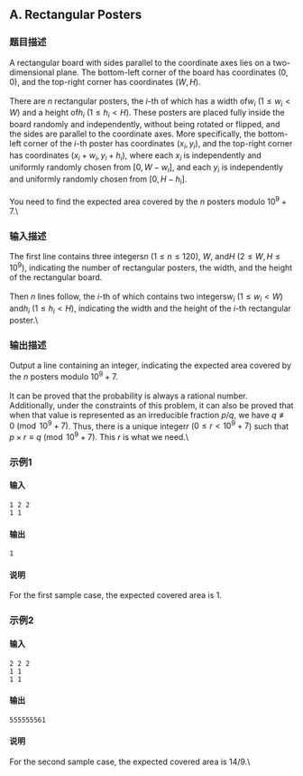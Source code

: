 ## A. Rectangular Posters

### 题目描述

A rectangular board with sides parallel to the coordinate axes lies on a
two-dimensional plane. The bottom-left corner of the board has
coordinates $(0, 0)$, and the top-right
corner has coordinates $(W, H)$.\
\
There are $n$ rectangular posters, the $i$-th of which has a width of$w_i$ ($1 \le w_i < W$) and a height of$h_i$ ($1 \le h_i < H$). These posters are placed
fully inside the board randomly and independently, without being rotated
or flipped, and the sides are parallel to the coordinate axes. More
specifically, the bottom-left corner of the $i$-th poster has coordinates $(x_i, y_i)$, and the top-right corner has
coordinates $(x_i + w_i, y_i + h_i)$, where
each $x_i$ is independently and uniformly
randomly chosen from $[0, W - w_i]$, and each $y_i$ is independently and uniformly randomly
chosen from $[0, H - h_i]$.\
\
You need to find the expected area covered by the $n$ posters modulo $10^9+7$.\

### 输入描述

The first line contains three integers$n$ ($1 \le n \le 120$), $W$, and$H$ ($2 \le W, H \le 10^9$), indicating the
number of rectangular posters, the width, and the height of the
rectangular board.\
\
Then $n$ lines follow, the $i$-th of which contains two integers$w_i$ ($1 \le w_i < W$) and$h_i$ ($1 \le h_i < H$), indicating the width and
the height of the $i$-th rectangular poster.\

### 输出描述

Output a line containing an integer, indicating the expected area
covered by the $n$ posters modulo $10^9+7$.\
\
It can be proved that the probability is always a rational number.
Additionally, under the constraints of this problem, it can also be
proved that when that value is represented as an irreducible fraction $p/q$, we have $q \not\equiv 0 \pmod{10^9+7}$. Thus, there
is a unique integer$r$ ($0 \le r < 10^9+7$) such that $p \times r \equiv q \pmod{10^9+7}$. This $r$ is what we need.\

### 示例1

#### 输入

```plain
1 2 2
1 1
```

#### 输出

```plain
1
```

#### 说明

For the first sample case, the expected covered area is $1$.

### 示例2

#### 输入

```plain
2 2 2
1 1
1 1
```

#### 输出

```plain
555555561
```

#### 说明

For the second sample case, the expected covered area is $14/9$.\

